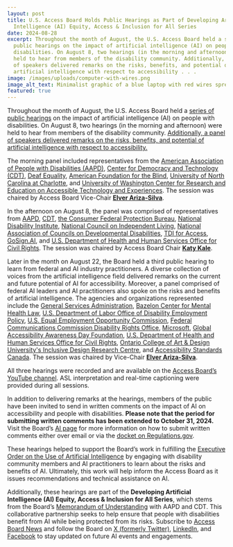 ```yaml
---
layout: post
title: U.S. Access Board Holds Public Hearings as Part of Developing Artificial
  Intelligence (AI) Equity, Access & Inclusion for All Series
date: 2024-08-28
excerpt: Throughout the month of August, the U.S. Access Board held a series of
  public hearings on the impact of artificial intelligence (AI) on people with
  disabilities. On August 8, two hearings (in the morning and afternoon) were
  held to hear from members of the disability community. Additionally, a panel
  of speakers delivered remarks on the risks, benefits, and potential of
  artificial intelligence with respect to accessibility . . .
image: /images/uploads/computer-with-wires.png
image_alt_text: Minimalist graphic of a blue laptop with red wires spreading outwards from it.
featured: true
---
```

Throughout the month of August, the U.S. Access Board held a [series of public hearings](https://www.access-board.gov/news/2024/07/09/u-s-access-board-holds-hearings-on-artificial-intelligence-ai-for-disability-community-and-ai-practitioners/) on the impact of artificial intelligence (AI) on people with disabilities. On August 8, two hearings (in the morning and afternoon) were held to hear from members of the disability community. [Additionally, a panel of speakers delivered remarks on the risks, benefits, and potential of artificial intelligence with respect to accessibility.](<>)

The morning panel included representatives from the [American Association of People with Disabilities (AAPD)](https://www.aapd.com/), [Center for Democracy and Technology (CDT)](https://cdt.org/), [Deaf Equality](https://www.deafequality.org/), [American Foundation for the Blind](https://www.afb.org/), [University of North Carolina at Charlotte](https://www.charlotte.edu/), and [University of Washington Center for Research and Education on Accessible Technology and Experiences](https://create.uw.edu/). The session was chaired by Access Board Vice-Chair **[Elver Ariza-Silva](https://www.access-board.gov/about/board-members/elver-ariza-silva/)**.

In the afternoon on August 8, the panel was comprised of representatives from [AAPD](https://www.aapd.com/), [CDT](https://cdt.org/), [the Consumer Federal Protection Bureau](https://www.consumerfinance.gov/), [National Disability Institute](https://www.nationaldisabilityinstitute.org/), [National Council on Independent Living](https://ncil.org/), [National Association of Councils on Developmental Disabilities](https://nacdd.org/), [TDI for Access](https://tdiforaccess.org/), [GoSign.AI](https://www.gosign.ai/), and [U.S. Department of Health and Human Services Office for Civil Rights](https://www.hhs.gov/ocr/index.html). The session was chaired by Access Board Chair **[Katy Kale](https://www.access-board.gov/about/board-members/federal-gsa/)**.

Later in the month on August 22, the Board held a third public hearing to learn from federal and AI industry practitioners. A diverse collection of voices from the artificial intelligence field delivered remarks on the current and future potential of AI for accessibility. Moreover, a panel comprised of federal AI leaders and AI practitioners also spoke on the risks and benefits of artificial intelligence. The agencies and organizations represented include the [General Services Administration](https://www.gsa.gov/), [Bazelon Center for Mental Health Law](https://www.bazelon.org/), [U.S. Department of Labor Office of Disability Employment Policy](https://www.dol.gov/agencies/odep), [U.S. Equal Employment Opportunity Commission](https://www.eeoc.gov/), [Federal Communications Commission Disability Rights Office](https://www.fcc.gov/accessibility), [Microsoft](https://www.microsoft.com/en-us/accessibility/), [Global Accessibility Awareness Day Foundation](https://accessibility.day/), [U.S. Department of Health and Human Services Office for Civil Rights](https://www.hhs.gov/ocr/index.html), [Ontario College of Art & Design University's Inclusive Design Research Centre](https://idrc.ocadu.ca/), and [Accessibility Standards Canada](https://accessible.canada.ca/). The session was chaired by Vice-Chair **[Elver Ariza-Silva](https://www.access-board.gov/about/board-members/elver-ariza-silva/)**.

All three hearings were recorded and are available on the [Access Board’s YouTube channel](https://www.youtube.com/channel/UC5tRWTtV5eSw68N3tSpmyWw). ASL interpretation and real-time captioning were provided during all sessions.

In addition to delivering remarks at the hearings, members of the public have been invited to send in written comments on the impact of AI on accessibility and people with disabilities. **Please note that the period for submitting written comments has been extended to October 31, 2024.** Visit the Board’s [AI page](https://www.access-board.gov/ai/) for more information on how to submit written comments either over email or via the [docket on Regulations.gov](https://www.regulations.gov/document/ATBCB-2024-0005-0001).

These hearings helped to support the Board’s work in fulfilling the [Executive Order on the Use of Artificial Intelligence](https://www.whitehouse.gov/briefing-room/presidential-actions/2023/10/30/executive-order-on-the-safe-secure-and-trustworthy-development-and-use-of-artificial-intelligence/) by engaging with disability community members and AI practitioners to learn about the risks and benefits of AI. Ultimately, this work will help inform the Access Board as it issues recommendations and technical assistance on AI.

Additionally, these hearings are part of the **Developing Artificial Intelligence (AI) Equity, Access & Inclusion for All Series**, which stems from the Board’s [Memorandum of Understanding](https://www.access-board.gov/ai-mou/) with AAPD and CDT. This collaborative partnership seeks to help ensure that people with disabilities benefit from AI while being protected from its risks. Subscribe to [Access Board News](https://public.govdelivery.com/accounts/USACCESS/subscriber/qualify?commit=Subscribe&topic_id=USACCESS_1) and follow the Board on [X (formerly Twitter)](https://twitter.com/AccessBoard), [LinkedIn](https://www.linkedin.com/company/us-access-board), and [Facebook](https://www.facebook.com/usaccessboard) to stay updated on future AI events and engagements.
